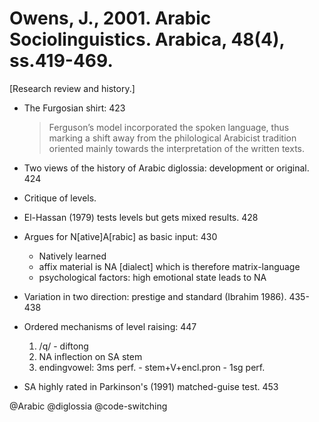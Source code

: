# Owens, J., 2001. Arabic Sociolinguistics.  Arabica, 48(4), ss.419-469.

[Research review and history.]

- The Furgosian shirt: 423

    > Ferguson’s model incorporated the spoken language, thus marking a shift away from the philological Arabicist tradition oriented mainly towards the interpretation of the written texts.

- Two views of the history of Arabic diglossia: development or original. 424

- Critique of levels.

- El-Hassan (1979) tests levels but gets mixed results. 428

- Argues for N[ative]A[rabic] as basic input: 430
	- Natively learned
	- affix material is NA [dialect] which is therefore matrix-language
	- psychological factors: high emotional state leads to NA

- Variation in two direction: prestige and standard (Ibrahim 1986). 435-438

- Ordered mechanisms of level raising: 447
    1. /q/ - diftong
    2. NA inflection on SA stem
    3. endingvowel: 3ms perf. - stem+V+encl.pron - 1sg perf.

- SA highly rated in Parkinson's (1991) matched-guise test. 453

@Arabic
@diglossia
@code-switching

